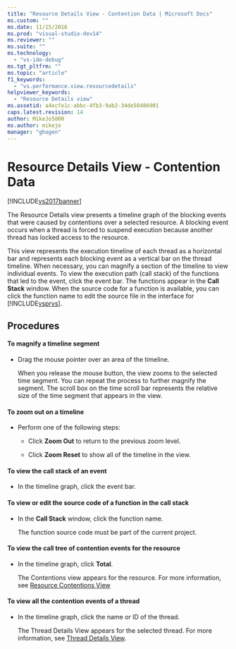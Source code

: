 ```yaml
---
title: "Resource Details View - Contention Data | Microsoft Docs"
ms.custom: ""
ms.date: 11/15/2016
ms.prod: "visual-studio-dev14"
ms.reviewer: ""
ms.suite: ""
ms.technology: 
  - "vs-ide-debug"
ms.tgt_pltfrm: ""
ms.topic: "article"
f1_keywords: 
  - "vs.performance.view.resourcedetails"
helpviewer_keywords: 
  - "Resource Details view"
ms.assetid: a4ecfe1c-abbc-4fb3-9ab2-34de50486901
caps.latest.revision: 14
author: MikeJo5000
ms.author: mikejo
manager: "ghogen"
---
```

# Resource Details View - Contention Data
[!INCLUDE[vs2017banner](../includes/vs2017banner.md)]

The Resource Details view presents a timeline graph of the blocking events that were caused by contentions over a selected resource. A blocking event occurs when a thread is forced to suspend execution because another thread has locked access to the resource.  
  
 This view represents the execution timeline of each thread as a horizontal bar and represents each blocking event as a vertical bar on the thread timeline. When necessary, you can magnify a section of the timeline to view individual events. To view the execution path (call stack) of the functions that led to the event, click the event bar. The functions appear in the **Call Stack** window. When the source code for a function is available, you can click the function name to edit the source file in the interface for [!INCLUDE[vsprvs](../includes/vsprvs-md.md)].  
  
## Procedures  
  
#### To magnify a timeline segment  
  
-   Drag the mouse pointer over an area of the timeline.  
  
     When you release the mouse button, the view zooms to the selected time segment. You can repeat the process to further magnify the segment. The scroll box on the time scroll bar represents the relative size of the time segment that appears in the view.  
  
#### To zoom out on a timeline  
  
-   Perform one of the following steps:  
  
    -   Click **Zoom Out** to return to the previous zoom level.  
  
    -   Click **Zoom Reset** to show all of the timeline in the view.  
  
#### To view the call stack of an event  
  
-   In the timeline graph, click the event bar.  
  
#### To view or edit the source code of a function in the call stack  
  
- In the **Call Stack** window, click the function name.  
  
  The function source code must be part of the current project.  
  
#### To view the call tree of contention events for the resource  
  
-   In the timeline graph, click **Total**.  
  
     The Contentions view appears for the resource. For more information, see [Resource Contentions View](../profiling/resource-contentions-view-contention-data.md)  
  
#### To view all the contention events of a thread  
  
-   In the timeline graph, click the name or ID of the thread.  
  
     The Thread Details View appears for the selected thread. For more information, see [Thread Details View](../profiling/thread-details-view-contention-data.md).




